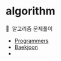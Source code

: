 # algorithm
🚀 &nbsp;알고리즘 문제풀이
- [Programmers](https://github.com/gxxrxn/algorithm/tree/main/Programmers)
- [Baekjoon](https://github.com/gxxrxn/algorithm/tree/main/Baekjoon)
-
